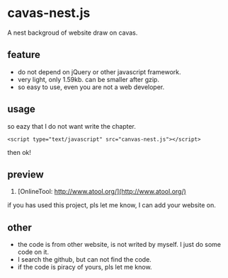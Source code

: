 # cavas-nest.js
A nest backgroud of website draw on cavas.


## feature

 - do not depend on jQuery or other javascript framework.
 - very light, only 1.59kb. can be smaller after gzip.
 - so easy to use, even you are not a web developer.

## usage

so eazy that I do not want write the chapter.

    <script type="text/javascript" src="canvas-nest.js"></script>

then ok!

## preview 

1. [OnlineTool: http://www.atool.org/](http://www.atool.org/)

if you has used this project, pls let me know, I can add your website on.

## other

 - the code is from other website, is not writed by myself. I just do some code on it.
 - I search the github, but can not find the code.
 - if the code is piracy of yours, pls let me know.


